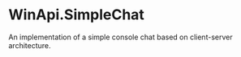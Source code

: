 # WinApi.SimpleChat
An implementation of a simple console chat based on client-server architecture.
